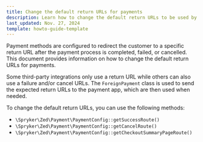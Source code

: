 ```yaml
---
title: Change the default return URLs for payments
description: Learn how to change the default return URLs to be used by third-party payment service providers
last_updated: Nov. 27, 2024
template: howto-guide-template
---
```


Payment methods are configured to redirect the customer to a specific return URL after the payment process is completed, failed, or cancelled. This document provides information on how to change the default return URLs for payments.

Some third-party integrations only use a return URL while others can also use a failure and/or cancel URLs. The `ForeignPayment` class is used to send the expected return URLs to the payment app, which are then used when needed.

To change the default return URLs, you can use the following methods:

- `\Spryker\Zed\Payment\PaymentConfig::getSuccessRoute()`
- `\Spryker\Zed\Payment\PaymentConfig::getCancelRoute()`
- `\Spryker\Zed\Payment\PaymentConfig::getCheckoutSummaryPageRoute()`

